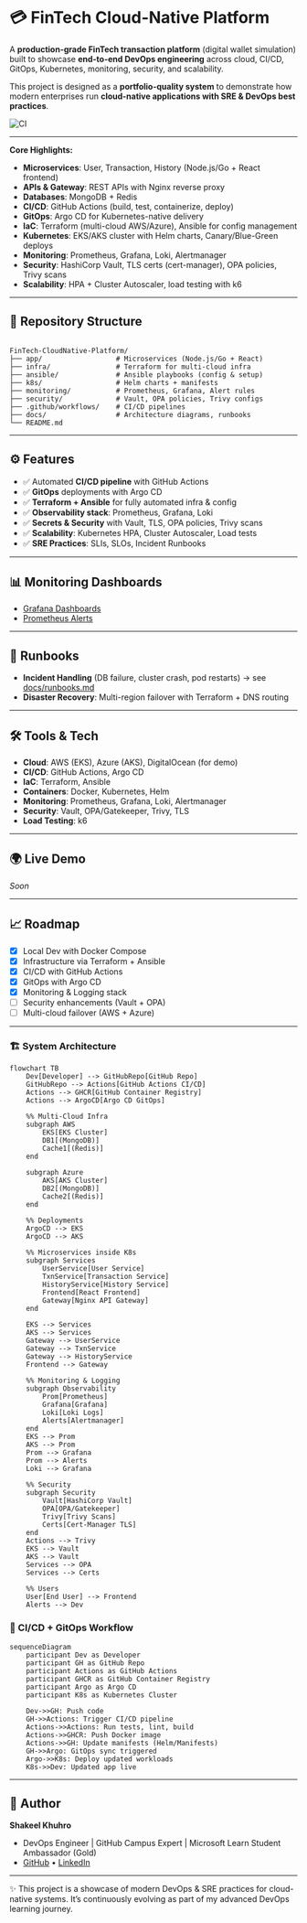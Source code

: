 # 💳 FinTech Cloud-Native Platform  

A **production-grade FinTech transaction platform** (digital wallet simulation) built to showcase **end-to-end DevOps engineering** across cloud, CI/CD, GitOps, Kubernetes, monitoring, security, and scalability.  

This project is designed as a **portfolio-quality system** to demonstrate how modern enterprises run **cloud-native applications with SRE & DevOps best practices**.

![CI](https://github.com/Shakeelkhuhro/FinTech-CloudNative-Platform/actions/workflows/ci.yml/badge.svg)

---

**Core Highlights:**
- **Microservices**: User, Transaction, History (Node.js/Go + React frontend)  
- **APIs & Gateway**: REST APIs with Nginx reverse proxy  
- **Databases**: MongoDB + Redis  
- **CI/CD**: GitHub Actions (build, test, containerize, deploy)  
- **GitOps**: Argo CD for Kubernetes-native delivery  
- **IaC**: Terraform (multi-cloud AWS/Azure), Ansible for config management  
- **Kubernetes**: EKS/AKS cluster with Helm charts, Canary/Blue-Green deploys  
- **Monitoring**: Prometheus, Grafana, Loki, Alertmanager  
- **Security**: HashiCorp Vault, TLS certs (cert-manager), OPA policies, Trivy scans  
- **Scalability**: HPA + Cluster Autoscaler, load testing with k6  

---

## 📂 Repository Structure
```

FinTech-CloudNative-Platform/
├── app/                  # Microservices (Node.js/Go + React)
├── infra/                # Terraform for multi-cloud infra
├── ansible/              # Ansible playbooks (config & setup)
├── k8s/                  # Helm charts + manifests
├── monitoring/           # Prometheus, Grafana, Alert rules
├── security/             # Vault, OPA policies, Trivy configs
├── .github/workflows/    # CI/CD pipelines
├── docs/                 # Architecture diagrams, runbooks
└── README.md

````

---

## ⚙️ Features
- ✅ Automated **CI/CD pipeline** with GitHub Actions  
- ✅ **GitOps** deployments with Argo CD  
- ✅ **Terraform + Ansible** for fully automated infra & config  
- ✅ **Observability stack**: Prometheus, Grafana, Loki  
- ✅ **Secrets & Security** with Vault, TLS, OPA policies, Trivy scans  
- ✅ **Scalability**: Kubernetes HPA, Cluster Autoscaler, Load tests  
- ✅ **SRE Practices**: SLIs, SLOs, Incident Runbooks  

---

## 📊 Monitoring Dashboards
- [Grafana Dashboards](docs/grafana.png)  
- [Prometheus Alerts](docs/prometheus.png)  

---

## 📜 Runbooks
- **Incident Handling** (DB failure, cluster crash, pod restarts) → see [docs/runbooks.md](docs/runbooks.md)  
- **Disaster Recovery**: Multi-region failover with Terraform + DNS routing  

---

## 🛠️ Tools & Tech
- **Cloud**: AWS (EKS), Azure (AKS), DigitalOcean (for demo)  
- **CI/CD**: GitHub Actions, Argo CD  
- **IaC**: Terraform, Ansible  
- **Containers**: Docker, Kubernetes, Helm  
- **Monitoring**: Prometheus, Grafana, Loki, Alertmanager  
- **Security**: Vault, OPA/Gatekeeper, Trivy, TLS  
- **Load Testing**: k6  

---

## 🌍 Live Demo
*Soon*
<!-- 🔗 [Deployed App Link](https://your-demo-link.com) --> 
<!-- 🔗 [Grafana Public Dashboard](https://your-grafana-link.com)   -->


---

## 📈 Roadmap
- [x] Local Dev with Docker Compose  
- [x] Infrastructure via Terraform + Ansible  
- [x] CI/CD with GitHub Actions  
- [x] GitOps with Argo CD  
- [x] Monitoring & Logging stack  
- [ ] Security enhancements (Vault + OPA)  
- [ ] Multi-cloud failover (AWS + Azure)  

---

### 🏗️ System Architecture
```mermaid
flowchart TB
    Dev[Developer] --> GitHubRepo[GitHub Repo]
    GitHubRepo --> Actions[GitHub Actions CI/CD]
    Actions --> GHCR[GitHub Container Registry]
    Actions --> ArgoCD[Argo CD GitOps]

    %% Multi-Cloud Infra
    subgraph AWS
        EKS[EKS Cluster]
        DB1[(MongoDB)]
        Cache1[(Redis)]
    end

    subgraph Azure
        AKS[AKS Cluster]
        DB2[(MongoDB)]
        Cache2[(Redis)]
    end

    %% Deployments
    ArgoCD --> EKS
    ArgoCD --> AKS

    %% Microservices inside K8s
    subgraph Services
        UserService[User Service]
        TxnService[Transaction Service]
        HistoryService[History Service]
        Frontend[React Frontend]
        Gateway[Nginx API Gateway]
    end

    EKS --> Services
    AKS --> Services
    Gateway --> UserService
    Gateway --> TxnService
    Gateway --> HistoryService
    Frontend --> Gateway

    %% Monitoring & Logging
    subgraph Observability
        Prom[Prometheus]
        Grafana[Grafana]
        Loki[Loki Logs]
        Alerts[Alertmanager]
    end
    EKS --> Prom
    AKS --> Prom
    Prom --> Grafana
    Prom --> Alerts
    Loki --> Grafana

    %% Security
    subgraph Security
        Vault[HashiCorp Vault]
        OPA[OPA/Gatekeeper]
        Trivy[Trivy Scans]
        Certs[Cert-Manager TLS]
    end
    Actions --> Trivy
    EKS --> Vault
    AKS --> Vault
    Services --> OPA
    Services --> Certs

    %% Users
    User[End User] --> Frontend
    Alerts --> Dev

````

### 🔄 CI/CD + GitOps Workflow

```mermaid
sequenceDiagram
    participant Dev as Developer
    participant GH as GitHub Repo
    participant Actions as GitHub Actions
    participant GHCR as GitHub Container Registry
    participant Argo as Argo CD
    participant K8s as Kubernetes Cluster

    Dev->>GH: Push code
    GH->>Actions: Trigger CI/CD pipeline
    Actions->>Actions: Run tests, lint, build
    Actions->>GHCR: Push Docker image
    Actions->>GH: Update manifests (Helm/Manifests)
    GH->>Argo: GitOps sync triggered
    Argo->>K8s: Deploy updated workloads
    K8s->>Dev: Updated app live
```

---

## 👤 Author

**Shakeel Khuhro**

* DevOps Engineer | GitHub Campus Expert | Microsoft Learn Student Ambassador (Gold)
* [GitHub](https://github.com/Shakeelkhuhro) • [LinkedIn](https://linkedin.com/in/shakeelkhuhro)

---

✨ This project is a showcase of modern DevOps & SRE practices for cloud-native systems. It’s continuously evolving as part of my advanced DevOps learning journey.

````
